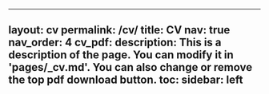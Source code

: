 
---
 layout: cv
 permalink: /cv/
 title: CV
 nav: true
 nav_order: 4
 cv_pdf: 
 description: This is a description of the page. You can modify it in 'pages/_cv.md'. You can also change or remove the top pdf download button.
 toc:
   sidebar: left
 ---
<object data="/assets/pdf/Rhodes_CV.pdf" width="1000" height="1000" type='application/pdf'></object>
